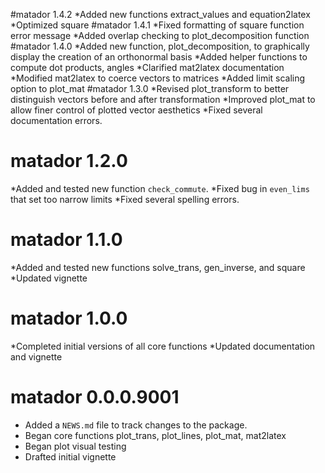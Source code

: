 #matador 1.4.2
*Added new functions extract_values and equation2latex
*Optimized square
#matador 1.4.1
*Fixed formatting of square function error message
*Added overlap checking to plot_decomposition function
#matador 1.4.0
*Added new function, plot_decomposition, to graphically display the creation
of an orthonormal basis
*Added helper functions to compute dot products, angles
*Clarified mat2latex documentation
*Modified mat2latex to coerce vectors to matrices
*Added limit scaling option to plot_mat
#matador 1.3.0
*Revised plot_transform to better distinguish vectors before and after transformation
*Improved plot_mat to allow finer control of plotted vector aesthetics
*Fixed several documentation errors.
# matador 1.2.0
*Added and tested new function `check_commute`.
*Fixed bug in `even_lims` that set too narrow limits
*Fixed several spelling errors.
# matador 1.1.0
*Added and tested new functions solve_trans, gen_inverse, and square 
*Updated vignette
# matador 1.0.0

*Completed initial versions of all core functions
*Updated documentation and vignette

# matador 0.0.0.9001

* Added a `NEWS.md` file to track changes to the package.
* Began core functions plot_trans, plot_lines, plot_mat, mat2latex
* Began plot visual testing
* Drafted initial vignette
